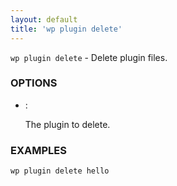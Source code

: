 ```yaml
---
layout: default
title: 'wp plugin delete'
---
```


`wp plugin delete` - Delete plugin files.

### OPTIONS

* <plugin>:

	The plugin to delete.

### EXAMPLES

	wp plugin delete hello


